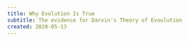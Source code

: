 ```yaml
---
title: Why Evolution Is True
subtitle: The evidence for Darvin's Theory of Evoulution
created: 2020-05-13
---
```


